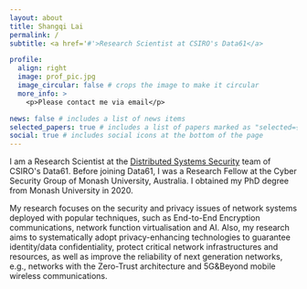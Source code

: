 ```yaml
---
layout: about
title: Shangqi Lai
permalink: /
subtitle: <a href='#'>Research Scientist at CSIRO's Data61</a>

profile:
  align: right
  image: prof_pic.jpg
  image_circular: false # crops the image to make it circular
  more_info: >
    <p>Please contact me via email</p>

news: false # includes a list of news items
selected_papers: true # includes a list of papers marked as "selected={true}"
social: true # includes social icons at the bottom of the page
---
```


I am a Research Scientist at the [Distributed Systems Security](https://research.csiro.au/cybersecurity-quantum-systems/about/iot-cloud-security/) team of CSIRO's Data61. Before joining Data61, I was a Research Fellow at the Cyber Security Group of Monash University, Australia. I obtained my PhD degree from Monash University in 2020.

My research focuses on the security and privacy issues of network systems deployed with popular techniques, such as End-to-End Encryption communications, network function virtualisation and AI. Also, my research aims to systematically adopt privacy-enhancing technologies to guarantee identity/data confidentiality, protect critical network infrastructures and resources, as well as improve the reliability of next generation networks, e.g., networks with the Zero-Trust architecture and 5G&Beyond mobile wireless communications.

